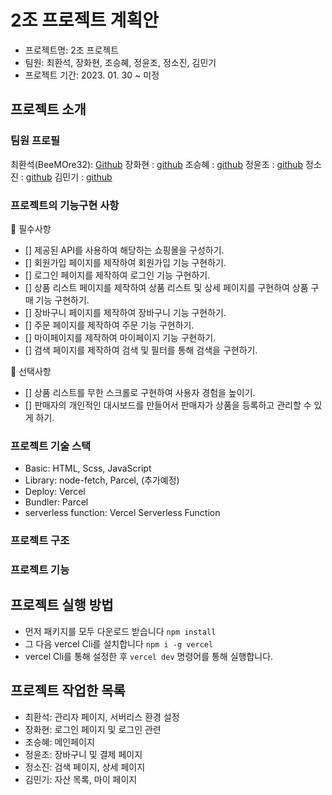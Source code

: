 # 2조 프로젝트 계획안

- 프로젝트명: 2조 프로젝트
- 팀원: 최환석, 장화현, 조승혜, 정윤조, 정소진, 김민기
- 프로젝트 기간: 2023. 01. 30 ~ 미정

## 프로젝트 소개

### 팀원 프로필

최환석(BeeMOre32): [Github](https://github.com/BeeMOre32)
장화현 : [github](https://github.com/janghwahyun)
조승혜 : [github](https://github.com/tmdgp0212)
정윤조 : [github](https://github.com/jyj1111)
정소진 : [github](https://github.com/thwls475)
김민기 : [github](https://github.com/minki-dev)

### 프로젝트의 기능구현 사항

📌 필수사항
- [] 제공된 API를 사용하여 해당하는 쇼핑몰을 구성하기.
- [] 회원가입 페이지를 제작하여 회원가입 기능 구현하기.
- [] 로그인 페이지를 제작하여 로그인 기능 구현하기.
- [] 상품 리스트 페이지를 제작하여 상품 리스트 및 상세 페이지를 구현하여 상품 구매 기능 구현하기.
- [] 장바구니 페이지를 제작하여 장바구니 기능 구현하기.
- [] 주문 페이지를 제작하여 주문 기능 구현하기.
- [] 마이페이지를 제작하여 마이페이지 기능 구현하기.
- [] 검색 페이지를 제작하여 검색 및 필터를 통해 검색을 구현하기.

📜 선택사항
- [] 상품 리스트를 무한 스크롤로 구현하여 사용자 경험을 높이기.
- [] 판매자의 개인적인 대시보드를 만들어서 판매자가 상품을 등록하고 관리할 수 있게 하기.


### 프로젝트 기술 스택

- Basic: HTML, Scss, JavaScript
- Library: node-fetch, Parcel, (추가예정)
- Deploy: Vercel
- Bundler: Parcel
- serverless function: Vercel Serverless Function

### 프로젝트 구조

### 프로젝트 기능

## 프로젝트 실행 방법

- 먼저 패키지를 모두 다운로드 받습니다 `npm install`
- 그 다음 vercel Cli를 설치합니다 `npm i -g vercel`
- vercel Cli를 통해 설정한 후 `vercel dev` 명령어를 통해 실행합니다.

## 프로젝트 작업한 목록

- 최환석: 관리자 페이지, 서버리스 환경 설정
- 장화현: 로그인 페이지 및 로그인 관련
- 조승혜: 메인페이지
- 정윤조: 장바구니 및 결제 페이지
- 정소진: 검색 페이지, 상세 페이지
- 김민기: 자산 목록, 마이 페이지